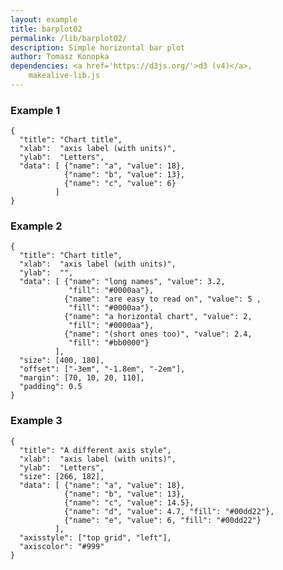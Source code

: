 ```yaml
---
layout: example
title: barplot02
permalink: /lib/barplot02/
description: Simple horizontal bar plot
author: Tomasz Konopka
dependencies: <a href='https://d3js.org/'>d3 (v4)</a>, 
    makealive-lib.js    
---
```


<script src="https://d3js.org/d3.v4.min.js"></script>


### Example 1

<pre class="example"><code class="makealive barplot02">{
  "title": "Chart title",
  "xlab":  "axis label (with units)",
  "ylab":  "Letters",
  "data": [ {"name": "a", "value": 18}, 
            {"name": "b", "value": 13},
            {"name": "c", "value": 6}
          ]  
}
</code></pre>



### Example 2

<pre class="example"><code class="makealive barplot02">{
  "title": "Chart title",
  "xlab":  "axis label (with units)",
  "ylab":  "",
  "data": [ {"name": "long names", "value": 3.2, 
             "fill": "#0000aa"}, 
            {"name": "are easy to read on", "value": 5 , 
             "fill": "#0000aa"},
            {"name": "a horizontal chart", "value": 2, 
             "fill": "#0000aa"}, 
            {"name": "(short ones too)", "value": 2.4, 
             "fill": "#bb0000"}                        
          ],
  "size": [400, 180],
  "offset": ["-3em", "-1.8em", "-2em"],
  "margin": [70, 10, 20, 110],
  "padding": 0.5 
}
</code></pre>



### Example 3

<pre class="example"><code class="makealive barplot02">{
  "title": "A different axis style",
  "xlab":  "axis label (with units)",
  "ylab":  "Letters",
  "size": [266, 182],
  "data": [ {"name": "a", "value": 18}, 
            {"name": "b", "value": 13},
            {"name": "c", "value": 14.5},
            {"name": "d", "value": 4.7, "fill": "#00dd22"},
            {"name": "e", "value": 6, "fill": "#00dd22"}
          ],
  "axisstyle": ["top grid", "left"],
  "axiscolor": "#999"    
}
</code></pre>

